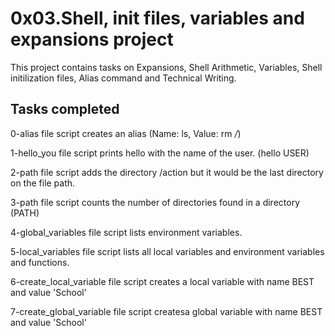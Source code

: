 # 0x03.Shell, init files, variables and expansions project
This project contains tasks on Expansions, Shell Arithmetic, Variables, Shell initilization files, Alias command and Technical Writing.

## Tasks completed

0-alias file script creates an alias (Name: ls, Value: rm */*)

1-hello_you file script prints hello with the name of the user. (hello USER)

2-path file script adds the directory /action but it would be the last directory on the file path.

3-path file script counts the number of directories found in a directory (PATH)

4-global_variables file script lists environment variables.

5-local_variables file script lists all local variables and environment variables and functions.

6-create_local_variable file script creates a local variable with name BEST and value 'School'

7-create_global_variable file script createsa global variable with name BEST and value 'School'



